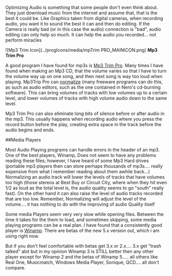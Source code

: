 Optimizing Audio is something that some people don't even think about. They just download music from the internet and assume that, that is the best it could be. Like Graphics taken from digital cameras, when recording audio, you want it to sound the best it can and then do editing. If the Camera is really bad (or in this case the audio) connection is &quot;bad&quot;, audio editing can only help so much. It can help the audio you recorded... not perform miracles </p>
      
   ![Mp3 Trim Icon](../progIcons/media/mpTrim PRO_MAINICON.png) **Mp3 Trim Pro**     

A good program I have found for mp3s is [Mp3 Trim Pro](http://www.logiccell.com/%7Emp3trim/).  Many times I have found when making an Mp3 CD, that the volume varies so that I have to turn the volume way up on one song, and then next song is way too loud when playing. Mp3Trip Pro can
             <a href="../faq/Record/gettingStarted.php" target="_blank">normalize</a> 
                (many freeware programs can do this, as such as audio editors, such as the one contained in 
                Nero&#39;s cd-burning software). This can bring volumes of tracks with low volumes up to a
                certain level, and lower volumes of tracks with high volume audio down to the same level. </p>
       
Mp3 Trim Pro can also eliminate long bits of silence before or after audio in the mp3. This usually happens when recording audio where you press the record button before the play, creating  extra space in the track before the audio begins and ends. </p>

##Media Players
       
  Most Audio Playing programs can handle errors in the header of an mp3. One of the best players, Winamp, Does not seem to have any problems reading these files; however, I have heard of some Mp3 
Hard drives (portable mp3 players then can store perhaps thousands of mp3s.... really expensive from what I remember reading about them awhile back...) Normalizing an audio track will lower the levels of tracks that   have volumes too high (those stereos at Best Buy or Circuit City, where when they hit even 1/2 as loud as the total level is, the audio quality seems to go &quot;south&quot; really fast). On the other hand it can also  raise the level of audio tracks recorded that are too low. Remember, Normalizing will adjust the level of  the volume.... it has nothing to do with the improving of audio Quality itself </p>
      
Some media Players seem very very slow while opening files. Between the time it takes for the them to load, and sometimes skipping, some media playing programs can be a real plan. I have found that a consistently  good player is [Winamp](http://www.winamp.com). There are betas of the new 5.x version out, which i am using right now. 

But if you don't feel comfortable with betas get 3.x or 2.x.... 3.x get &quot;trash talked&quot; alot but in my  opinion Winamp 3 is STILL better then any other player except for Winamp 2 and the betas of Winamp 5..... all others like Real One, Musicmatch, Windows Media Player, Sonique, QCD.... all don't compare.</p>
    </div>
 
       
